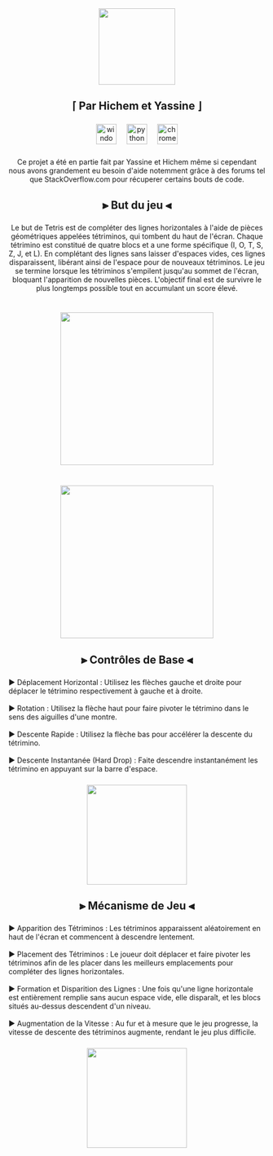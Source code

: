 <div align="center">
  <img height="150" src="https://image.noelshack.com/fichiers/2024/22/7/1717322392-628a738ebc2ec7ad957f4072.png"  />
</div>

###

<h2 align="center">⌈ Par Hichem et Yassine ⌋</h2>

###

<div align="center">
  <img src="https://cdn.jsdelivr.net/gh/devicons/devicon/icons/windows8/windows8-original.svg" height="40" alt="windows8 logo"  />
  <img width="12" />
  <img src="https://cdn.jsdelivr.net/gh/devicons/devicon/icons/python/python-original.svg" height="40" alt="python logo"  />
  <img width="12" />
  <img src="https://cdn.jsdelivr.net/gh/devicons/devicon/icons/chrome/chrome-original.svg" height="40" alt="chrome logo"  />
</div>

###

<p align="center">Ce projet a été en partie fait par Yassine et Hichem même si cependant nous avons grandement eu besoin d'aide notemment grâce à des forums tel que StackOverflow.com pour récuperer certains bouts de code.</p>

###

<h2 align="center">⫸ But du jeu ⫷</h2>

###

<p align="center">Le but de Tetris est de compléter des lignes horizontales à l'aide de pièces géométriques appelées tétriminos, qui tombent du haut de l'écran. Chaque tétrimino est constitué de quatre blocs et a une forme spécifique (I, O, T, S, Z, J, et L). En complétant des lignes sans laisser d'espaces vides, ces lignes disparaissent, libérant ainsi de l'espace pour de nouveaux tétriminos. Le jeu se termine lorsque les tétriminos s'empilent jusqu'au sommet de l'écran, bloquant l'apparition de nouvelles pièces. L'objectif final est de survivre le plus longtemps possible tout en accumulant un score élevé.</p>

###

<br clear="both">

<div align="center">
  <img height="300" src="https://image.noelshack.com/fichiers/2024/22/7/1717323433-capture.png"  />
</div>

###

<br clear="both">

<div align="center">
  <img height="300" src="https://image.noelshack.com/fichiers/2024/22/7/1717323505-capturegameover.png"  />
</div>

###

<h2 align="center">⫸ Contrôles de Base ⫷</h2>

###

<p align="left">▶ Déplacement Horizontal : Utilisez les flèches gauche et droite pour déplacer le tétrimino respectivement à gauche et à droite.<br><br>▶ Rotation : Utilisez la flèche haut pour faire pivoter le tétrimino dans le sens des aiguilles d'une montre.<br><br>▶ Descente Rapide : Utilisez la flèche bas pour accélérer la descente du tétrimino.<br><br>▶ Descente Instantanée (Hard Drop) : Faite descendre instantanément les tétrimino en appuyant sur la barre d'espace.</p>

###

<div align="center">
  <img height="196" src="https://png.pngtree.com/png-clipart/20230908/ourmid/pngtree-3d-arrow-keyboard-png-image_10021798.png"  />
</div>

###

<h2 align="center">⫸ Mécanisme de Jeu ⫷</h2>

###

<p align="left">▶ Apparition des Tétriminos : Les tétriminos apparaissent aléatoirement en haut de l'écran et commencent à descendre lentement.<br><br>▶ Placement des Tétriminos : Le joueur doit déplacer et faire pivoter les tétriminos afin de les placer dans les meilleurs emplacements pour compléter des lignes horizontales.<br><br>▶ Formation et Disparition des Lignes : Une fois qu'une ligne horizontale est entièrement remplie sans aucun espace vide, elle disparaît, et les blocs situés au-dessus descendent d'un niveau.<br><br>▶ Augmentation de la Vitesse : Au fur et à mesure que le jeu progresse, la vitesse de descente des tétriminos augmente, rendant le jeu plus difficile.</p>

###

<div align="center">
  <img height="196" src="https://upload.wikimedia.org/wikipedia/commons/thumb/5/50/All_5_free_tetrominoes.svg/1200px-All_5_free_tetrominoes.svg.png"  />
</div>

###
